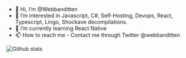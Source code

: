 - 👋 Hi, I’m @Webbanditten
- 👀 I’m interested in Javascript, C#, Self-Hosting, Devops, React, Typescript, Lingo, Shockave decompilations.
- 🌱 I’m currently learning React Native
- 📫 How to reach me - Contact me through Twitter @webbanditten

<!---
Webbanditten/Webbanditten is a ✨ special ✨ repository because its `README.md` (this file) appears on your GitHub profile.
You can click the Preview link to take a look at your changes.
--->


![Github stats](https://github-readme-stats.vercel.app/api?username=webbanditten&count_private=true&show_icons=true)
